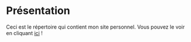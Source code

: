 # Présentation
Ceci est le répertoire qui contient mon site personnel. Vous pouvez le voir en cliquant [ici](https://beroud-dylan.github.io) !
